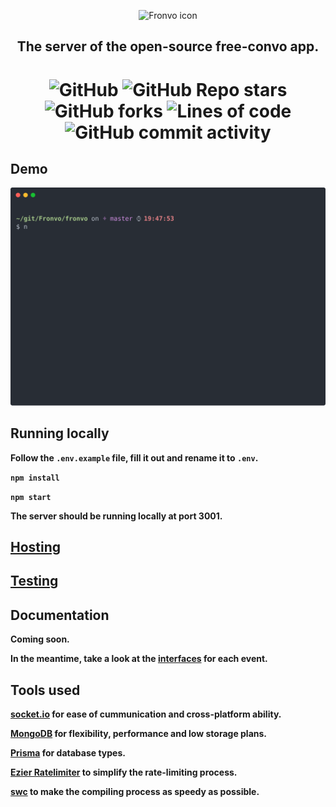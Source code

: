 <p align='center'><img src='https://i.ibb.co/88C4JbF/fronvo-logo.png' alt='Fronvo icon'></p>
<h2 align='center'>The server of the open-source free-convo app.</h2>

<h1 align='center'>

![GitHub](https://img.shields.io/github/license/fronvo/fronvo?style=for-the-badge) ![GitHub Repo stars](https://img.shields.io/github/stars/fronvo/fronvo?style=for-the-badge) ![GitHub forks](https://img.shields.io/github/forks/fronvo/fronvo?style=for-the-badge) ![Lines of code](https://img.shields.io/tokei/lines/github/fronvo/fronvo?style=for-the-badge) ![GitHub commit activity](https://img.shields.io/github/commit-activity/m/fronvo/fronvo?style=for-the-badge)</h1>

## Demo
<img src='https://raw.githubusercontent.com/Fronvo/fronvo/master/assets/svgs/demo-run.svg' alt='Fronvo demo run'>

## Running locally

**Follow the ```.env.example``` file, fill it out and rename it to ```.env```.**

**```npm install```**

**```npm start```**

**The server should be running locally at port 3001.**

## [Hosting](https://github.com/Fronvo/fronvo/blob/master/HOSTING.md)

## [Testing](https://github.com/Fronvo/fronvo/blob/master/TESTING.md)

## Documentation
**Coming soon.**

**In the meantime, take a look at the [interfaces](https://github.com/Fronvo/fronvo/tree/master/src/interfaces) for each event.**

## Tools used

**[socket.io](https://socket.io/) for ease of cummunication and cross-platform ability.**

**[MongoDB](https://www.mongodb.com/) for flexibility, performance and low storage plans.**

**[Prisma](https://www.prisma.io/) for database types.**

**[Ezier Ratelimiter](https://github.com/ezier-project/ratelimit) to simplify the rate-limiting process.**

**[swc](https://github.com/swc-project) to make the compiling process as speedy as possible.**
